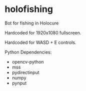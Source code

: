 # holofishing
Bot for fishing in Holocure

Hardcoded for 1920x1080 fullscreen.

Hardcoded for WASD + E controls.

Python Dependencies:
- opencv-python
- mss
- pydirectinput
- numpy
- pynput
